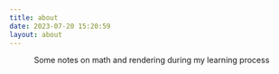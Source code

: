 ```yaml
---
title: about
date: 2023-07-20 15:20:59
layout: about
---
```


<center>Some notes on math and rendering during my learning process</center>
